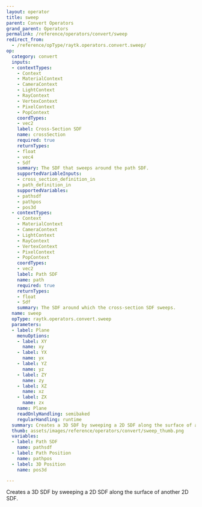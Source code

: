 ```yaml
---
layout: operator
title: sweep
parent: Convert Operators
grand_parent: Operators
permalink: /reference/operators/convert/sweep
redirect_from:
  - /reference/opType/raytk.operators.convert.sweep/
op:
  category: convert
  inputs:
  - contextTypes:
    - Context
    - MaterialContext
    - CameraContext
    - LightContext
    - RayContext
    - VertexContext
    - PixelContext
    - PopContext
    coordTypes:
    - vec2
    label: Cross-Section SDF
    name: crossSection
    required: true
    returnTypes:
    - float
    - vec4
    - Sdf
    summary: The SDF that sweeps around the path SDF.
    supportedVariableInputs:
    - cross_section_definition_in
    - path_definition_in
    supportedVariables:
    - pathsdf
    - pathpos
    - pos3d
  - contextTypes:
    - Context
    - MaterialContext
    - CameraContext
    - LightContext
    - RayContext
    - VertexContext
    - PixelContext
    - PopContext
    coordTypes:
    - vec2
    label: Path SDF
    name: path
    required: true
    returnTypes:
    - float
    - Sdf
    summary: The SDF around which the cross-section SDF sweeps.
  name: sweep
  opType: raytk.operators.convert.sweep
  parameters:
  - label: Plane
    menuOptions:
    - label: XY
      name: xy
    - label: YX
      name: yx
    - label: YZ
      name: yz
    - label: ZY
      name: zy
    - label: XZ
      name: xz
    - label: ZX
      name: zx
    name: Plane
    readOnlyHandling: semibaked
    regularHandling: runtime
  summary: Creates a 3D SDF by sweeping a 2D SDF along the surface of another 2D SDF.
  thumb: assets/images/reference/operators/convert/sweep_thumb.png
  variables:
  - label: Path SDF
    name: pathsdf
  - label: Path Position
    name: pathpos
  - label: 3D Position
    name: pos3d

---
```



Creates a 3D SDF by sweeping a 2D SDF along the surface of another 2D SDF.
